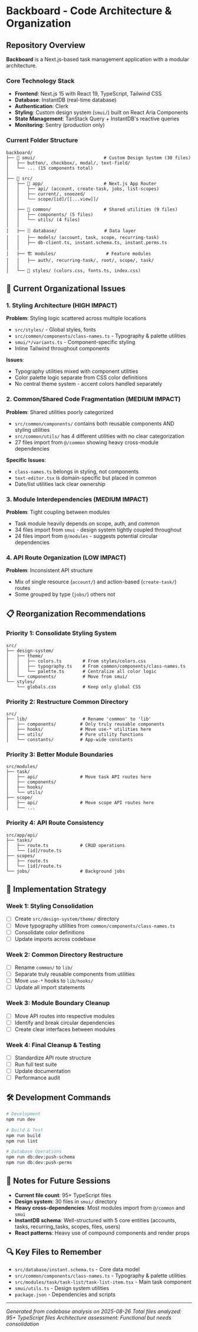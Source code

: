 # Backboard - Code Architecture & Organization

## Repository Overview

**Backboard** is a Next.js-based task management application with a modular architecture.

### Core Technology Stack
- **Frontend**: Next.js 15 with React 19, TypeScript, Tailwind CSS
- **Database**: InstantDB (real-time database)
- **Authentication**: Clerk
- **Styling**: Custom design system (`smui/`) built on React Aria Components
- **State Management**: TanStack Query + InstantDB's reactive queries
- **Monitoring**: Sentry (production only)

### Current Folder Structure
```
backboard/
├── 🎨 smui/                          # Custom Design System (30 files)
│   ├── button/, checkbox/, modal/, text-field/
│   └── ... (15 components total)
│
├── 📁 src/
│   ├── 📱 app/                       # Next.js App Router
│   │   ├── api/ (account, create-task, jobs, list-scopes)
│   │   ├── current/, snoozed/
│   │   └── scope/[id]/[[...view]]/
│   │   
│   ├── 🔧 common/                    # Shared utilities (9 files)
│   │   ├── components/ (5 files)
│   │   └── utils/ (4 files)
│   │
│   ├── 🗄️ database/                  # Data layer
│   │   ├── models/ (account, task, scope, recurring-task)
│   │   ├── db-client.ts, instant.schema.ts, instant.perms.ts
│   │
│   ├── 🏗️ modules/                   # Feature modules
│   │   ├── auth/, recurring-task/, root/, scope/, task/
│   │
│   └── 🎨 styles/ (colors.css, fonts.ts, index.css)
```

## 🚨 Current Organizational Issues

### 1. Styling Architecture (HIGH IMPACT)
**Problem**: Styling logic scattered across multiple locations
- `src/styles/` - Global styles, fonts
- `src/common/components/class-names.ts` - Typography & palette utilities  
- `smui/*/variants.ts` - Component-specific styling
- Inline Tailwind throughout components

**Issues**:
- Typography utilities mixed with component utilities
- Color palette logic separate from CSS color definitions
- No central theme system - accent colors handled separately

### 2. Common/Shared Code Fragmentation (MEDIUM IMPACT)
**Problem**: Shared utilities poorly categorized
- `src/common/components/` contains both reusable components AND styling utilities
- `src/common/utils/` has 4 different utilities with no clear categorization
- 27 files import from `@/common` showing heavy cross-module dependencies

**Specific Issues**:
- `class-names.ts` belongs in styling, not components
- `text-editor.tsx` is domain-specific but placed in common
- Date/list utilities lack clear ownership

### 3. Module Interdependencies (MEDIUM IMPACT)
**Problem**: Tight coupling between modules
- Task module heavily depends on scope, auth, and common
- 34 files import from `smui` - design system tightly coupled throughout
- 24 files import from `@/modules` - suggests potential circular dependencies

### 4. API Route Organization (LOW IMPACT)
**Problem**: Inconsistent API structure
- Mix of single resource (`account/`) and action-based (`create-task/`) routes
- Some grouped by type (`jobs/`) others not

## 📋 Reorganization Recommendations

### Priority 1: Consolidate Styling System
```
src/
├── design-system/
│   ├── theme/
│   │   ├── colors.ts        # From styles/colors.css
│   │   ├── typography.ts    # From common/components/class-names.ts
│   │   └── palette.ts       # Centralize all color logic
│   └── components/          # Move from smui/
└── styles/
    └── globals.css          # Keep only global CSS
```

### Priority 2: Restructure Common Directory
```
src/
├── lib/                     # Rename 'common' to 'lib'
│   ├── components/         # Only truly reusable components
│   ├── hooks/              # Move use-* utilities here
│   ├── utils/              # Pure utility functions
│   └── constants/          # App-wide constants
```

### Priority 3: Better Module Boundaries
```
src/modules/
├── task/
│   ├── api/                # Move task API routes here
│   ├── components/
│   ├── hooks/
│   └── utils/
├── scope/
│   ├── api/                # Move scope API routes here
│   └── ...
```

### Priority 4: API Route Consistency
```
src/app/api/
├── tasks/
│   ├── route.ts            # CRUD operations
│   └── [id]/route.ts
├── scopes/
│   ├── route.ts
│   └── [id]/route.ts
└── jobs/                   # Background jobs
```

## 🎯 Implementation Strategy

### Week 1: Styling Consolidation
- [ ] Create `src/design-system/theme/` directory
- [ ] Move typography utilities from `common/components/class-names.ts`
- [ ] Consolidate color definitions
- [ ] Update imports across codebase

### Week 2: Common Directory Restructure
- [ ] Rename `common/` to `lib/`
- [ ] Separate truly reusable components from utilities
- [ ] Move `use-*` hooks to `lib/hooks/`
- [ ] Update all import statements

### Week 3: Module Boundary Cleanup
- [ ] Move API routes into respective modules
- [ ] Identify and break circular dependencies
- [ ] Create clear interfaces between modules

### Week 4: Final Cleanup & Testing
- [ ] Standardize API route structure
- [ ] Run full test suite
- [ ] Update documentation
- [ ] Performance audit

## 🛠️ Development Commands

```bash
# Development
npm run dev

# Build & Test
npm run build
npm run lint

# Database Operations
npm run db:dev:push-schema
npm run db:dev:push-perms
```

## 📝 Notes for Future Sessions

- **Current file count**: 95+ TypeScript files
- **Design system**: 30 files in `smui/` directory
- **Heavy cross-dependencies**: Most modules import from `@/common` and `smui`
- **InstantDB schema**: Well-structured with 5 core entities (accounts, tasks, recurring_tasks, scopes, files, users)
- **React patterns**: Heavy use of compound components and render props

## 🔍 Key Files to Remember

- `src/database/instant.schema.ts` - Core data model
- `src/common/components/class-names.ts` - Typography & palette utilities
- `src/modules/task/task-list/task-list-item.tsx` - Main task component
- `smui/utils.ts` - Design system utilities
- `package.json` - Dependencies and scripts

---

*Generated from codebase analysis on 2025-08-26*
*Total files analyzed: 95+ TypeScript files*
*Architecture assessment: Functional but needs consolidation*